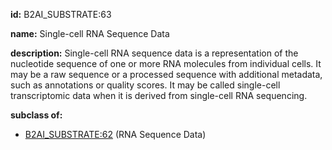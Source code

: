 **id:** B2AI_SUBSTRATE:63

**name:** Single-cell RNA Sequence Data

**description:** Single-cell RNA sequence data is a representation of the nucleotide sequence of one or more RNA molecules from individual cells. It may be a raw sequence or a processed sequence with additional metadata, such as annotations or quality scores. It may be called single-cell transcriptomic data when it is derived from single-cell RNA sequencing.

**subclass of:**

- [B2AI_SUBSTRATE:62](../substrates/rna-sequence-data.markdown) (RNA Sequence Data)

